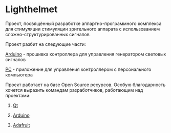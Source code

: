 Lighthelmet
===

Проект, посвящённый разработке аппартно-программного комплекса для стимуляции стимуляции зрительного аппарата с использованием сложно-структурированных сигналов

Проект разбит на следующие части:

[Arduino]() - прошивка контроллера для управления генератором световых сигналов

[PC]() - приложение для управления контроллером с персонального компьютера


Проект работает на базе Open Source ресурсов. Особую благодарность хочется выразить командам разработчиков, работающим над проектами:

1) [Qt](https://www.qt.io/developers/)

2) [Arduino](https://www.arduino.cc/)

3) [Adafruit](https://www.adafruit.com/)      